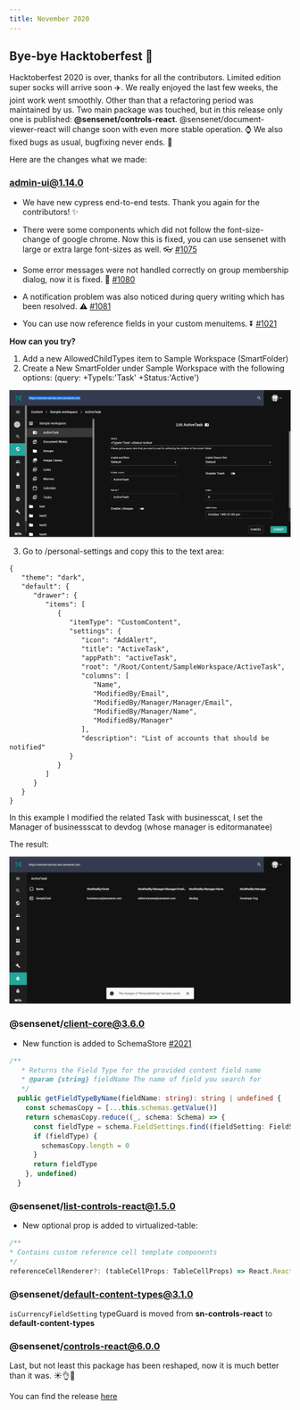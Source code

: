 ```yaml
---
title: November 2020
---
```


## Bye-bye Hacktoberfest 👋

Hacktoberfest 2020 is over, thanks for all the contributors. Limited edition super socks will arrive soon ✈️. We really enjoyed the last few weeks, the joint work went smoothly. Other than that a refactoring period was maintained by us. Two main package was touched, but in this release only one is published: **@sensenet/controls-react**. @sensenet/document-viewer-react will change soon with even more stable operation. ⌚
We also fixed bugs as usual, bugfixing never ends. 🐛

Here are the changes what we made:

### admin-ui@1.14.0

- We have new cypress end-to-end tests. Thank you again for the contributors! ✨

- There were some components which did not follow the font-size-change of google chrome. Now this is fixed, you can use sensenet with large or extra large font-sizes as well. 👓 [#1075](https://github.com/SenseNet/sn-client/pull/1075)

- Some error messages were not handled correctly on group membership dialog, now it is fixed. 💬 [#1080](https://github.com/SenseNet/sn-client/pull/1080)

- A notification problem was also noticed during query writing which has been resolved. ⚠️ [#1081](https://github.com/SenseNet/sn-client/pull/1081)

- You can use now reference fields in your custom menuitems. ⏬ [#1021](https://github.com/SenseNet/sn-client/pull/1021)

**How can you try?**

1. Add a new AllowedChildTypes item to Sample Workspace (SmartFolder)
2. Create a New SmartFolder under Sample Workspace with the following options: (query: +TypeIs:'Task' +Status:'Active')

![ActiveTask](/img/active-task.png "ActiveTask")

3. Go to /personal-settings and copy this to the text area:

```
{
   "theme": "dark",
   "default": {
      "drawer": {
         "items": [
            {
               "itemType": "CustomContent",
               "settings": {
                  "icon": "AddAlert",
                  "title": "ActiveTask",
                  "appPath": "activeTask",
                  "root": "/Root/Content/SampleWorkspace/ActiveTask",
                  "columns": [
                     "Name",
                     "ModifiedBy/Email",
                     "ModifiedBy/Manager/Manager/Email",
                     "ModifiedBy/Manager/Name",
                     "ModifiedBy/Manager"
                  ],
                  "description": "List of accounts that should be notified"
               }
            }
         ]
      }
   }
}
```

In this example I modified the related Task with businesscat, I set the Manager of businessscat to devdog (whose manager is editormanatee)

The result: 

![ActiveTaskResult](/img/active-task-result.png "ActiveTaskResult")




### @sensenet/client-core@3.6.0

- New function is added to SchemaStore [#2021](https://github.com/SenseNet/sn-client/pull/1021)

```typescript
/**
   * Returns the Field Type for the provided content field name
   * @param {string} fieldName The name of field you search for
   */
  public getFieldTypeByName(fieldName: string): string | undefined {
    const schemasCopy = [...this.schemas.getValue()]
    return schemasCopy.reduce((_, schema: Schema) => {
      const fieldType = schema.FieldSettings.find((fieldSetting: FieldSetting) => fieldSetting.Name === fieldName)?.Type
      if (fieldType) {
        schemasCopy.length = 0
      }
      return fieldType
    }, undefined)
  }
```

### @sensenet/list-controls-react@1.5.0

- New optional prop is added to virtualized-table:

```typescript
/**
* Contains custom reference cell template components
*/
referenceCellRenderer?: (tableCellProps: TableCellProps) => React.ReactNode
```

### @sensenet/default-content-types@3.1.0

`isCurrencyFieldSetting` typeGuard is moved from **sn-controls-react** to **default-content-types**

### @sensenet/controls-react@6.0.0

Last, but not least this package has been reshaped, now it is much better than it was. ☀️👌🌟

You can find the release [here](https://github.com/SenseNet/sn-client/releases/tag/2020-11)
